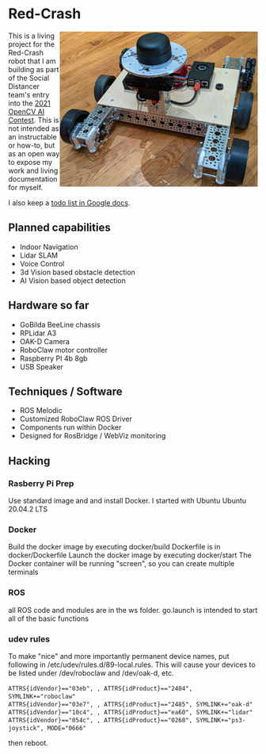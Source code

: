 # Red-Crash
<div style="float:right"><img src="media/red-crash-400.jpg"></img></div>
This is a living project for the Red-Crash robot that I am building as part of the Social Distancer team's entry into the <a href='https://opencv.org/opencv-ai-competition-2021/'>2021 OpenCV AI Contest</a>. This is not intended as an instructable or how-to, but as an open way to expose my work and living documentation for myself.

I also keep a <a href="https://docs.google.com/document/d/1KZ22YjeubW1ue_mEz4UHqUBV7ftl6lgPlzKsD_fNuHw/edit?usp=sharing">todo list in Google docs</a>.

## Planned capabilities
- Indoor Navigation
- Lidar SLAM
- Voice Control
- 3d Vision based obstacle detection
- AI Vision based object detection

## Hardware so far

- GoBilda BeeLine chassis
- RPLidar A3
- OAK-D Camera
- RoboClaw motor controller
- Raspberry PI 4b 8gb
- USB Speaker

## Techniques / Software

- ROS Melodic
- Customized RoboClaw ROS Driver
- Components run within Docker
- Designed for RosBridge / WebViz monitoring

## Hacking

### Rasberry Pi Prep
Use standard image and and install Docker. I started with Ubuntu Ubuntu 20.04.2 LTS

### Docker
Build the docker image by executing docker/build
Dockerfile is in docker/Dockerfile
Launch the docker image by executing docker/start
The Docker container will be running "screen", so you can create multiple terminals

### ROS
all ROS code and modules are in the ws folder.
go.launch is intended to start all of the basic functions


### udev rules
To make "nice" and more importantly permanent device names, put following in /etc/udev/rules.d/89-local.rules.  This will cause your devices to be listed under /dev/roboclaw and /dev/oak-d, etc.
```
ATTRS{idVendor}=="03eb", , ATTRS{idProduct}=="2404", SYMLINK+="roboclaw"
ATTRS{idVendor}=="03e7", , ATTRS{idProduct}=="2485", SYMLINK+="oak-d"
ATTRS{idVendor}=="10c4", , ATTRS{idProduct}=="ea60", SYMLINK+="lidar"
ATTRS{idVendor}=="054c", , ATTRS{idProduct}=="0268", SYMLINK+="ps3-joystick", MODE="0666"

```
then reboot.
